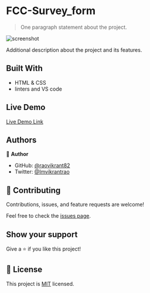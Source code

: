 # FCC-Survey_form

> One paragraph statement about the project.

![screenshot](./assets/Sreenshot.png)

Additional description about the project and its features.

## Built With

- HTML & CSS
- linters and VS code

## Live Demo

[Live Demo Link](https://raovikrant82.github.io/FCC-Survey_form/)

## Authors

👤 **Author**

- GitHub: [@raovikrant82](https://github.com/raovikrant82)
- Twitter: [@Imvikrantrao](https://twitter.com/Imvikrantrao)

## 🤝 Contributing

Contributions, issues, and feature requests are welcome!

Feel free to check the [issues page](../../issues/).

## Show your support

Give a ⭐️ if you like this project!

## 📝 License

This project is [MIT](./MIT.md) licensed.

